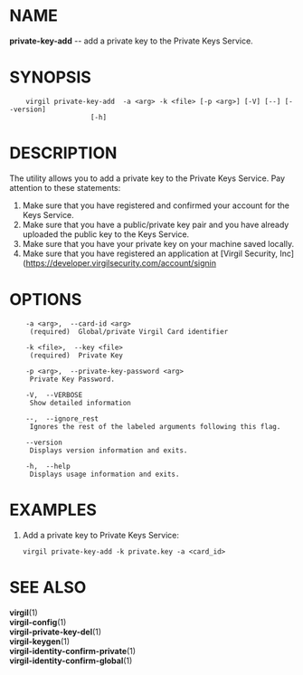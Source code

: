 NAME
====

**private-key-add** -- add a private key to the Private Keys Service.

SYNOPSIS
========

        virgil private-key-add  -a <arg> -k <file> [-p <arg>] [-V] [--] [--version]
                        [-h]

DESCRIPTION
===========

The utility allows you to add a private key to the Private Keys Service.
Pay attention to these statements:

1.  Make sure that you have registered and confirmed your account for
    the Keys Service.
2.  Make sure that you have a public/private key pair and you have
    already uploaded the public key to the Keys Service.
3.  Make sure that you have your private key on your machine
    saved locally.
4.  Make sure that you have registered an application at \[Virgil
    Security, Inc\](https://developer.virgilsecurity.com/account/signin

OPTIONS
=======

        -a <arg>,  --card-id <arg>
         (required)  Global/private Virgil Card identifier

        -k <file>,  --key <file>
         (required)  Private Key

        -p <arg>,  --private-key-password <arg>
         Private Key Password.

        -V,  --VERBOSE
         Show detailed information

        --,  --ignore_rest
         Ignores the rest of the labeled arguments following this flag.

        --version
         Displays version information and exits.

        -h,  --help
         Displays usage information and exits.

EXAMPLES
========

1.  Add a private key to Private Keys Service:

        virgil private-key-add -k private.key -a <card_id>

SEE ALSO
========

**virgil**(1)  
**virgil-config**(1)  
**virgil-private-key-del**(1)  
**virgil-keygen**(1)  
**virgil-identity-confirm-private**(1)  
**virgil-identity-confirm-global**(1)
